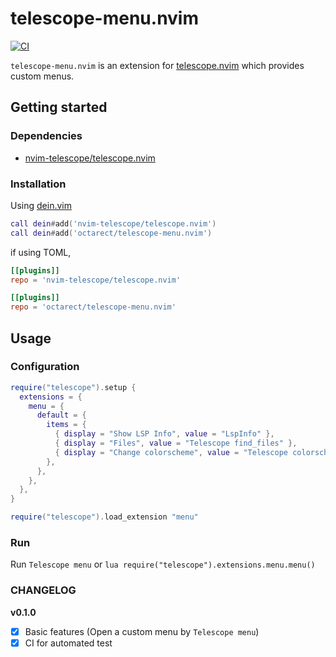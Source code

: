 # telescope-menu.nvim

[![CI](https://github.com/octarect/telescope-menu.nvim/actions/workflows/ci.yml/badge.svg)](https://github.com/octarect/telescope-menu.nvim/actions/workflows/ci.yml)

`telescope-menu.nvim` is an extension for [telescope.nvim](https://github.com/nvim-telescope/telescope.nvim) which provides custom menus.

## Getting started

### Dependencies

- [nvim-telescope/telescope.nvim](https://github.com/nvim-telescope/telescope.nvim)

### Installation

Using [dein.vim](https://github.com/Shougo/dein.vim)

```lua
call dein#add('nvim-telescope/telescope.nvim')
call dein#add('octarect/telescope-menu.nvim')
```

if using TOML,

```toml
[[plugins]]
repo = 'nvim-telescope/telescope.nvim'

[[plugins]]
repo = 'octarect/telescope-menu.nvim'
```

## Usage

### Configuration

```lua
require("telescope").setup {
  extensions = {
    menu = {
      default = {
        items = {
          { display = "Show LSP Info", value = "LspInfo" },
          { display = "Files", value = "Telescope find_files" },
          { display = "Change colorscheme", value = "Telescope colorscheme" },
        },
      },
    },
  },
}

require("telescope").load_extension "menu"
```

### Run

Run `Telescope menu` or `lua require("telescope").extensions.menu.menu()`

### CHANGELOG

**v0.1.0**

- [x] Basic features (Open a custom menu by `Telescope menu`)
- [x] CI for automated test
